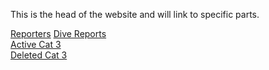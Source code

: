 This is the head of the website and will link to specific parts.

[Reporters](/Reporters/Reporters)
[Dive Reports](/Dives/Dives)                                                            
[Active Cat 3](/Cat+3/Active)                                                             
[Deleted Cat 3](/Cat+3/Deleted)
